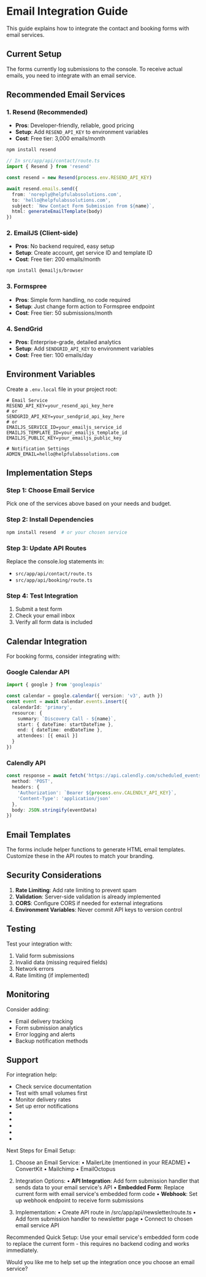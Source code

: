 # Email Integration Guide

This guide explains how to integrate the contact and booking forms with email services.

## Current Setup

The forms currently log submissions to the console. To receive actual emails, you need to integrate with an email service.

## Recommended Email Services

### 1. Resend (Recommended)
- **Pros**: Developer-friendly, reliable, good pricing
- **Setup**: Add `RESEND_API_KEY` to environment variables
- **Cost**: Free tier: 3,000 emails/month

```bash
npm install resend
```

```typescript
// In src/app/api/contact/route.ts
import { Resend } from 'resend'

const resend = new Resend(process.env.RESEND_API_KEY)

await resend.emails.send({
  from: 'noreply@helpfulabssolutions.com',
  to: 'hello@helpfulabssolutions.com',
  subject: `New Contact Form Submission from ${name}`,
  html: generateEmailTemplate(body)
})
```

### 2. EmailJS (Client-side)
- **Pros**: No backend required, easy setup
- **Setup**: Create account, get service ID and template ID
- **Cost**: Free tier: 200 emails/month

```bash
npm install @emailjs/browser
```

### 3. Formspree
- **Pros**: Simple form handling, no code required
- **Setup**: Just change form action to Formspree endpoint
- **Cost**: Free tier: 50 submissions/month

### 4. SendGrid
- **Pros**: Enterprise-grade, detailed analytics
- **Setup**: Add `SENDGRID_API_KEY` to environment variables
- **Cost**: Free tier: 100 emails/day

## Environment Variables

Create a `.env.local` file in your project root:

```env
# Email Service
RESEND_API_KEY=your_resend_api_key_here
# or
SENDGRID_API_KEY=your_sendgrid_api_key_here
# or
EMAILJS_SERVICE_ID=your_emailjs_service_id
EMAILJS_TEMPLATE_ID=your_emailjs_template_id
EMAILJS_PUBLIC_KEY=your_emailjs_public_key

# Notification Settings
ADMIN_EMAIL=hello@helpfulabssolutions.com
```

## Implementation Steps

### Step 1: Choose Email Service
Pick one of the services above based on your needs and budget.

### Step 2: Install Dependencies
```bash
npm install resend  # or your chosen service
```

### Step 3: Update API Routes
Replace the console.log statements in:
- `src/app/api/contact/route.ts`
- `src/app/api/booking/route.ts`

### Step 4: Test Integration
1. Submit a test form
2. Check your email inbox
3. Verify all form data is included

## Calendar Integration

For booking forms, consider integrating with:

### Google Calendar API
```typescript
import { google } from 'googleapis'

const calendar = google.calendar({ version: 'v3', auth })
const event = await calendar.events.insert({
  calendarId: 'primary',
  resource: {
    summary: `Discovery Call - ${name}`,
    start: { dateTime: startDateTime },
    end: { dateTime: endDateTime },
    attendees: [{ email }]
  }
})
```

### Calendly API
```typescript
const response = await fetch('https://api.calendly.com/scheduled_events', {
  method: 'POST',
  headers: {
    'Authorization': `Bearer ${process.env.CALENDLY_API_KEY}`,
    'Content-Type': 'application/json'
  },
  body: JSON.stringify(eventData)
})
```

## Email Templates

The forms include helper functions to generate HTML email templates. Customize these in the API routes to match your branding.

## Security Considerations

1. **Rate Limiting**: Add rate limiting to prevent spam
2. **Validation**: Server-side validation is already implemented
3. **CORS**: Configure CORS if needed for external integrations
4. **Environment Variables**: Never commit API keys to version control

## Testing

Test your integration with:
1. Valid form submissions
2. Invalid data (missing required fields)
3. Network errors
4. Rate limiting (if implemented)

## Monitoring

Consider adding:
- Email delivery tracking
- Form submission analytics
- Error logging and alerts
- Backup notification methods

## Support

For integration help:
- Check service documentation
- Test with small volumes first
- Monitor delivery rates
- Set up error notifications
- 
- 
- 
- 
- 



Next Steps for Email Setup:

1. Choose an Email Service:
   • MailerLite (mentioned in your
README)
   • ConvertKit
   • Mailchimp
   • EmailOctopus

2. Integration Options:
   • **API Integration**: Add form
submission handler that sends
data to your email service's API
   • **Embedded Form**: Replace
current form with email service's
embedded form code
   • **Webhook**: Set up webhook
endpoint to receive form
submissions

3. Implementation:
   • Create API route in
/src/app/api/newsletter/route.ts
   • Add form submission handler
to newsletter page
   • Connect to chosen email
service API

Recommended Quick Setup:
Use your email service's embedded
form code to replace the current
form - this requires no backend
coding and works immediately.

Would you like me to help set up
the integration once you choose an
email service?
